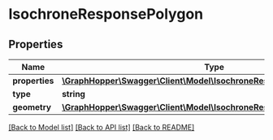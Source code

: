 # IsochroneResponsePolygon

## Properties
Name | Type | Description | Notes
------------ | ------------- | ------------- | -------------
**properties** | [**\GraphHopper\Swagger\Client\Model\IsochroneResponsePolygonProperties**](IsochroneResponsePolygonProperties.md) |  | [optional] 
**type** | **string** |  | [optional] 
**geometry** | [**\GraphHopper\Swagger\Client\Model\IsochroneResponsePolygonGeometry**](IsochroneResponsePolygonGeometry.md) |  | [optional] 

[[Back to Model list]](../README.md#documentation-for-models) [[Back to API list]](../README.md#documentation-for-api-endpoints) [[Back to README]](../README.md)



